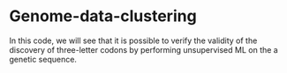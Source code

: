 # Genome-data-clustering
In this code, we will see that it is possible to verify the validity of the discovery of three-letter codons by performing unsupervised ML on the a genetic sequence.
